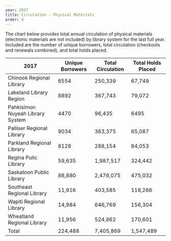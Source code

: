 ```yaml
---
year: 2017
title: Circulation - Physical Materials
order: 4
---
```


The chart below provides total annual circulation of physical materials (electronic materials are not included) by library system for the last full year.  Included are the number of unique borrowers, total circulation (checkouts and renewals combined), and total holds placed.

| 2017 | Unique Borrowers | Total Circulation | Total Holds Placed | 
| ---- | ---------------- | ----------------- | ------------------ |
| Chinook Regional Library | 6554 | 250,339 | 67,749 |
| Lakeland Library Region | 8892 | 367,743 | 79,072 |
| Pahkisimon Nuyeah Library System | 4470 | 96,435 | 6495 |
| Palliser Regional Library | 9034 | 363,375 | 65,087 |
| Parkland Regional Library | 8128 | 288,154 | 84,053 |
| Regina Pulic Library | 59,635 | 1,987,517 | 324,442 |
| Saskatoon Public Library | 88,880 | 2,476,075 | 475,032 |
| Southeast Regional Library | 11,916 | 403,585 | 118,266 |
| Wapiti Regional Library | 14,984 | 646,769 | 156,304 |
| Wheatland Regional Library | 11,956 | 524,862 | 170,601 |
| Total | 224,488 | 7,405,869 | 1,547,489 |